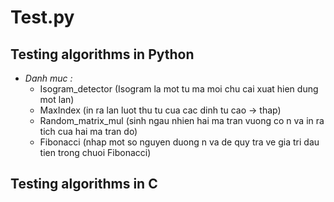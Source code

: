 # Test.py
## **Testing algorithms in Python**
- *Danh muc :*
  - Isogram_detector (Isogram la mot tu ma moi chu cai xuat hien dung  mot lan)
  - MaxIndex (in ra lan luot thu tu cua cac dinh tu cao -> thap)
  - Random_matrix_mul (sinh ngau nhien hai ma tran vuong co n va in ra tich cua hai ma tran do)
  - Fibonacci (nhap mot so nguyen duong n va de quy tra ve gia tri dau tien trong chuoi Fibonacci)
## **Testing algorithms in C**

